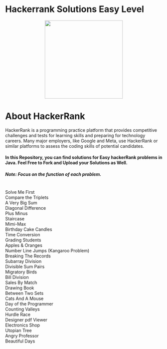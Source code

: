 # Hackerrank Solutions Easy Level
<div align="center">
  <img src="https://github.com/vishkatyan/hackerrank-solutions-problem-solving/assets/82721870/7b38f2a4-e563-4e73-8fe2-b3894b65531d" width="250" height="250"/>
</div>

# About HackerRank
HackerRank is a programming practice platform that provides competitive challenges and tests for learning skills and preparing for technology careers. Many major employers, like Google and Meta, use HackerRank or similar platforms to assess the coding skills of potential candidates.

<h4>In this Repository, you can find solutions for Easy hackerRank problems in Java. Feel Free to Fork and Upload your Solutions as Well. </h4>
<h5>Note: Focus on the function of each problem.</h5>
<p> </br>
Solve Me First </br>
Compare the Triplets  </br>
A Very Big Sum  </br>
Diagonal Difference  </br>
Plus Minus  </br>
Staircase  </br>
Mimi-Max  </br>
Birthday Cake Candles  </br>
Time Conversion  </br>
Grading Students </br>
Apples & Oranges </br>
Number Line Jumps (Kangaroo Problem) </br>
Breaking The Records </br>
Subarray Division </br>
Divisible Sum Pairs </br>
Migratory Birds  </br>
Bill Division  </br>
Sales By Match </br>
Drawing Book </br>
Between Two Sets </br>
Cats And A Mouse </br>
Day of the Programmer </br>
Counting Valleys </br>
Hurdle Race </br>
Designer pdf Viewer </br>
Electronics Shop </br>
Utopian Tree </br>
Angry Professor  </br>
Beautiful Days  </br>
</p>
